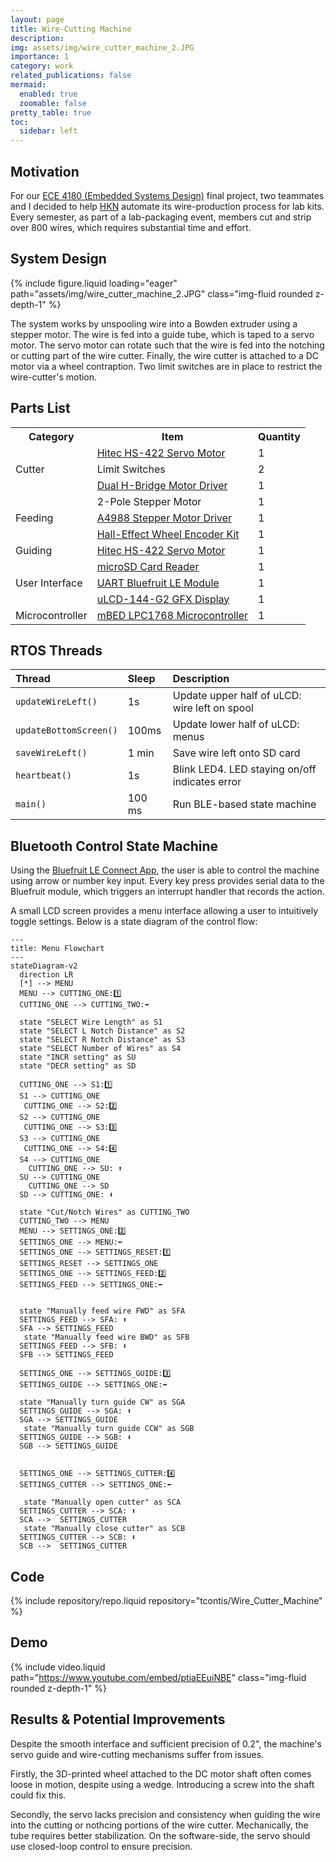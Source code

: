 ```yaml
---
layout: page
title: Wire-Cutting Machine
description: 
img: assets/img/wire_cutter_machine_2.JPG
importance: 1
category: work
related_publications: false
mermaid:
  enabled: true
  zoomable: false
pretty_table: true
toc:
  sidebar: left
---
```


## Motivation
For our [ECE 4180 (Embedded Systems Design)](https://ece.gatech.edu/courses/ece4180) final project, two teammates and I decided to help [HKN](https://hkn.gtorg.gatech.edu/) automate its wire-production process for lab kits. Every semester, as part of a lab-packaging event, members cut and strip over 800 wires, which requires substantial time and effort.

## System Design
{% include figure.liquid loading="eager" path="assets/img/wire_cutter_machine_2.JPG" class="img-fluid rounded z-depth-1" %}

The system works by unspooling wire into a Bowden extruder using a stepper motor. The wire is fed into a guide tube, which is taped to a servo motor. The servo motor can rotate such that the wire is fed into the notching or cutting part of the wire cutter. Finally, the wire cutter is attached to a DC motor via a wheel contraption. Two limit switches are in place to restrict the wire-cutter's motion.

## Parts List

<table>
  <tr>
    <th>Category</th>
    <th>Item</th>
    <th>Quantity</th>
  </tr>
  <tr>
    <td rowspan="3">Cutter</td>
    <td><a href="https://www.sparkfun.com/products/11884">Hitec HS-422 Servo Motor</a></td>
    <td>1</td>
  </tr>
  <tr>
    <td>Limit Switches</td>
    <td>2</td>
  </tr>
  <tr>
    <td><a href="https://www.sparkfun.com/products/14451">Dual H-Bridge Motor Driver</a></td>
    <td>1</td>
  </tr>
  <tr>
    <td rowspan="3">Feeding</td>
    <td>2-Pole Stepper Motor</td>
    <td>1</td>
  </tr>
  <tr>
    <td><a href="https://www.pololu.com/product/1182">A4988 Stepper Motor Driver</a></td>
    <td>1</td>
  </tr>
  <tr>
    <td><a href="https://www.sparkfun.com/products/12629">Hall-Effect Wheel Encoder Kit</a></td>
    <td>1</td>
  </tr>
  <tr>
    <td rowspan="1">Guiding</td>
    <td><a href="https://www.sparkfun.com/products/11884">Hitec HS-422 Servo Motor</a></td>
    <td>1</td>
  </tr>
  <tr>
    <td rowspan="3">User Interface</td>
    <td><a href="https://www.sparkfun.com/products/544">microSD Card Reader</a></td>
    <td>1</td>
  </tr>
  <tr>
    <td><a href="https://www.adafruit.com/product/2479">UART Bluefruit LE Module</a></td>
    <td>1</td>
  </tr>
  <tr>
    <td><a href="https://www.sparkfun.com/products/11377">uLCD-144-G2 GFX Display</a></td>
    <td>1</td>
  </tr>
  <tr>
    <td rowspan="1">Microcontroller</td>
    <td><a href="https://os.mbed.com/platforms/mbed-LPC1768/">mBED LPC1768 Microcontroller</a></td>
    <td>1</td>
  </tr>
</table>

<p></p>

## RTOS Threads

| Thread | Sleep | Description |
| :------ | :----- | :----------- |
| `updateWireLeft()` | 1s | Update upper half of uLCD: wire left on spool
| `updateBottomScreen()` | 100ms | Update lower half of uLCD: menus
| `saveWireLeft()` | 1 min | Save wire left onto SD card
| `heartbeat()` | 1s | Blink LED4. LED staying on/off indicates error
| `main()` | 100 ms | Run BLE-based state machine

<p></p>

## Bluetooth Control State Machine

Using the [Bluefruit LE Connect App](https://learn.adafruit.com/bluefruit-le-connect/ios-setup), the user is able to control the machine using arrow or number key input. Every key press provides serial data to the Bluefruit module, which triggers an interrupt handler that records the action.

A small LCD screen provides a menu interface allowing a user to intuitively toggle settings. Below is a state diagram of the control flow:

```mermaid
---
title: Menu Flowchart
---
stateDiagram-v2
  direction LR
  [*] --> MENU
  MENU --> CUTTING_ONE:1️⃣
  CUTTING_ONE --> CUTTING_TWO:➡️

  state "SELECT Wire Length" as S1
  state "SELECT L Notch Distance" as S2
  state "SELECT R Notch Distance" as S3
  state "SELECT Number of Wires" as S4
  state "INCR setting" as SU
  state "DECR setting" as SD

  CUTTING_ONE --> S1:1️⃣
  S1 --> CUTTING_ONE
   CUTTING_ONE --> S2:2️⃣
  S2 --> CUTTING_ONE
   CUTTING_ONE --> S3:3️⃣
  S3 --> CUTTING_ONE
   CUTTING_ONE --> S4:4️⃣
  S4 --> CUTTING_ONE
    CUTTING_ONE --> SU: ⬆️
  SU --> CUTTING_ONE
    CUTTING_ONE --> SD
  SD --> CUTTING_ONE: ⬇️

  state "Cut/Notch Wires" as CUTTING_TWO
  CUTTING_TWO --> MENU
  MENU --> SETTINGS_ONE:2️⃣
  SETTINGS_ONE --> MENU:⬅️
  SETTINGS_ONE --> SETTINGS_RESET:1️⃣
  SETTINGS_RESET --> SETTINGS_ONE
  SETTINGS_ONE --> SETTINGS_FEED:2️⃣
  SETTINGS_FEED --> SETTINGS_ONE:⬅️


  state "Manually feed wire FWD" as SFA
  SETTINGS_FEED --> SFA: ⬆️
  SFA --> SETTINGS_FEED
   state "Manually feed wire BWD" as SFB
  SETTINGS_FEED --> SFB: ⬇️
  SFB --> SETTINGS_FEED

  SETTINGS_ONE --> SETTINGS_GUIDE:3️⃣
  SETTINGS_GUIDE --> SETTINGS_ONE:⬅️
    
  state "Manually turn guide CW" as SGA
  SETTINGS_GUIDE --> SGA: ⬆️
  SGA --> SETTINGS_GUIDE
   state "Manually turn guide CCW" as SGB
  SETTINGS_GUIDE --> SGB: ⬇️
  SGB --> SETTINGS_GUIDE


  SETTINGS_ONE --> SETTINGS_CUTTER:4️⃣
  SETTINGS_CUTTER --> SETTINGS_ONE:⬅️
  
   state "Manually open cutter" as SCA
  SETTINGS_CUTTER --> SCA: ⬆️
  SCA -->  SETTINGS_CUTTER
   state "Manually close cutter" as SCB
  SETTINGS_CUTTER --> SCB: ⬇️
  SCB -->  SETTINGS_CUTTER
```

## Code
<div class="repositories d-flex flex-wrap flex-md-row flex-column justify-content-between align-items-center">
  {% include repository/repo.liquid repository="tcontis/Wire_Cutter_Machine" %}
</div>

## Demo
{% include video.liquid path="https://www.youtube.com/embed/ptiaEEuiNBE" class="img-fluid rounded z-depth-1" %}

## Results & Potential Improvements
Despite the smooth interface and sufficient precision of 0.2", the machine's servo guide and wire-cutting mechanisms suffer from issues.

Firstly, the 3D-printed wheel attached to the DC motor shaft often comes loose in motion, despite using a wedge. Introducing a screw into the shaft could fix this.

Secondly, the servo lacks precision and consistency when guiding the wire into the cutting or nothcing portions of the wire cutter. Mechanically, the tube requires better stabilization. On the software-side, the servo should use closed-loop control to ensure precision.

